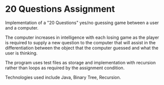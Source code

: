 # 20 Questions Assignment

Implementation of a "20 Questions" yes/no guessing game between a user and a computer.

The computer increases in intelligence with each losing game as the player is required to supply a new question to the computer that will assist in the differentiation between the object that the computer guessed and what the user is thinking.

The program uses test files as storage and implementation with recursion rather than loops as required by the assignment condition. 

Technologies used include Java, Binary Tree, Recursion. 
